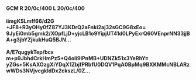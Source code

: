 #### GCM R 20/0c/400 L 20/0c/400
**iimgKSLmff66/d2G**<br/>**+JF8+R3yOHy0fZ87YJ3KDrQ2aFnki2aj32sGC9G8xEo=**<br/>**9JyEi0mb5gmk2/XOpfLjD+yjcLB1o9YipjUT41d0LPyExrQ60VEnprNN33jjBA+g3jbYZjkukHuQ5BJN...**<br/><br/>
**A/E7qugykTep/bcx**<br/>**m+p9JbhdCrkHmPz5+Q4oIi9lPnMB+UDNZk51x3YeRhY=**<br/>**yZGs+5KsAXOzgXiYDqX1ZbjfPRbfU0DQV1PqA0BpMq9BXKMMcNBLARzwWDs3NVjvcgkIdDx2ckszL/0Z...**